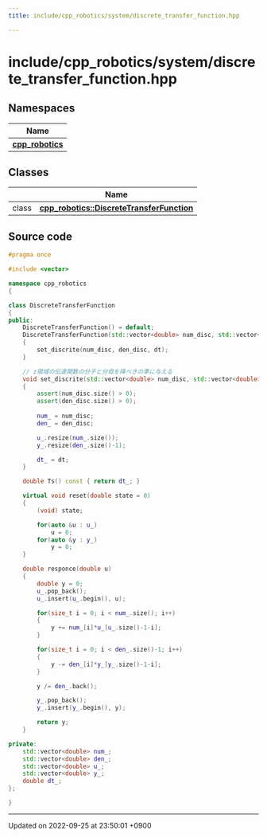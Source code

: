 ```yaml
---
title: include/cpp_robotics/system/discrete_transfer_function.hpp

---
```


# include/cpp_robotics/system/discrete_transfer_function.hpp



## Namespaces

| Name           |
| -------------- |
| **[cpp_robotics](/cpp_robotics/doxybook/Namespaces/namespacecpp__robotics/)**  |

## Classes

|                | Name           |
| -------------- | -------------- |
| class | **[cpp_robotics::DiscreteTransferFunction](/cpp_robotics/doxybook/Classes/classcpp__robotics_1_1DiscreteTransferFunction/)**  |




## Source code

```cpp
#pragma once

#include <vector>

namespace cpp_robotics
{

class DiscreteTransferFunction
{
public:
    DiscreteTransferFunction() = default;
    DiscreteTransferFunction(std::vector<double> num_disc, std::vector<double> den_disc, const double dt)
    {
        set_discrite(num_disc, den_disc, dt);
    }

    // z領域の伝達関数の分子と分母を降べきの準に与える
    void set_discrite(std::vector<double> num_disc, std::vector<double> den_disc, const double dt)
    {
        assert(num_disc.size() > 0);
        assert(den_disc.size() > 0);
        
        num_ = num_disc;
        den_ = den_disc;

        u_.resize(num_.size());
        y_.resize(den_.size()-1);

        dt_ = dt;
    }

    double Ts() const { return dt_; }

    virtual void reset(double state = 0)
    {
        (void) state;

        for(auto &u : u_)
            u = 0;
        for(auto &y : y_)
            y = 0;
    }

    double responce(double u)
    {
        double y = 0;
        u_.pop_back();
        u_.insert(u_.begin(), u);

        for(size_t i = 0; i < num_.size(); i++)
        {
            y += num_[i]*u_[u_.size()-1-i];
        }

        for(size_t i = 0; i < den_.size()-1; i++)
        {
            y -= den_[i]*y_[y_.size()-1-i];
        }

        y /= den_.back();

        y_.pop_back();
        y_.insert(y_.begin(), y);

        return y;
    }

private:
    std::vector<double> num_;
    std::vector<double> den_;
    std::vector<double> u_;
    std::vector<double> y_;
    double dt_;
};

}
```


-------------------------------

Updated on 2022-09-25 at 23:50:01 +0900
